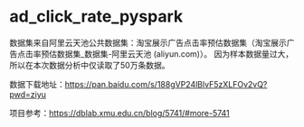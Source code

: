 # ad_click_rate_pyspark
数据集来自阿里云天池公共数据集：淘宝展示广告点击率预估数据集（淘宝展示广告点击率预估数据集_数据集-阿里云天池 (aliyun.com)）。
因为样本数据量过大，所以在本次数据分析中仅读取了50万条数据。

数据下载地址：https://pan.baidu.com/s/188gVP24lBlvF5zXLFOv2vQ?pwd=ziyu

项目参考：https://dblab.xmu.edu.cn/blog/5741/#more-5741
